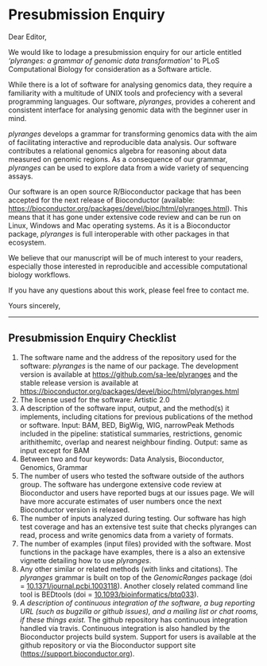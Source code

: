 # Presubmission Enquiry

Dear Editor,

We would like to lodage a presubmission enquiry for our article entitled 
_‘plyranges: a grammar of genomic data transformation'_ to PLoS
Computational Biology for consideration as a Software article.

While there is a lot of software for analysing genomics data, they
require a familiarity with a multitude of UNIX tools and profeciency with a
several programming languages. Our software, _plyranges_, provides a coherent 
and consistent interface for analysing genomic data with the beginner user in
mind.

_plyranges_ develops a grammar for transforming genomics data with the aim of 
facilitating interactive and reproducible data analysis. Our software 
contributes a relational genomics algebra for reasoning about data measured
on genomic regions. As a consequence of our grammar, _plyranges_ can be used to
explore data from a wide variety of sequencing assays.

Our software is an open source R/Bioconductor package that has been
accepted for the next release of Bioconductor (available: 
https://bioconductor.org/packages/devel/bioc/html/plyranges.html). This means
that it has gone under extensive code review and can be run on Linux, Windows
and Mac operating systems. As it is a Bioconductor package, _plyranges_ is
full interoperable with other packages in that ecosystem.

We believe that our manuscript will be of much interest to your readers, 
especially those interested in reproducible and accessible computational 
biology workflows.

If you have any questions about this work, please feel free to contact me.

Yours sincerely,

---

## Presubmission Enquiry Checklist

1. The software name and the address of the repository used for the software:
_plyranges_ is the name of our package. The development version is available at
https://github.com/sa-lee/plyranges and the stable release version is available
at https://bioconductor.org/packages/devel/bioc/html/plyranges.html
2. The license used for the software: Artistic 2.0
3. A description of the software input, output, and the method(s) it implements,
including citations for previous publications of the method or software.
Input: BAM, BED, BigWig, WIG, narrowPeak
Methods included in the pipeline: statistical summaries, restrictions,
genomic arithithemitc, overlap and nearest neighbour finding. 
Output: same as input except for BAM
4. Between two and four keywords: Data Analysis, Bioconductor, Genomics,
Grammar
5. The number of users who tested the software outside of the authors group.
The software has undergone extensive code review at Bioconductor and users
have reported bugs at our issues page. We will have more accurate estimates
of user numbers once the next Bioconductor version is released.
6. The number of inputs analyzed during testing.
Our software has high test coverage and has an extensive test suite
that checks plyranges can read, process and write genomics data from
a variety of formats.
7. The number of examples (input files) provided with the software.
Most functions in the package have examples, there is a also an extensive
vignette detailing how to use _plyranges_.
8. Any other similar or related methods (with links and citations).
The _plyranges_ grammar is built on top of the _GenomicRanges_ package (doi = [10.1371/journal.pcbi.1003118](https://doi.org/10.1371/journal.pcbi.1003118)). 
Another closely related command line tool is BEDtools (doi = 
[10.1093/bioinformatics/btq033](https://academic.oup.com/bioinformatics/article/26/6/841/244688)).
9. _A description of continuous integration of the software, a bug reporting URL (such
as bugzilla or github issues), and a mailing list or chat rooms, if these things exist._
The github repository has continuous integration handled via travis. Continuous
integration is also handled by the Bioconductor projects build system. 
Support for users is available at the github repository or via
the Bioconductor support site (https://support.bioconductor.org).